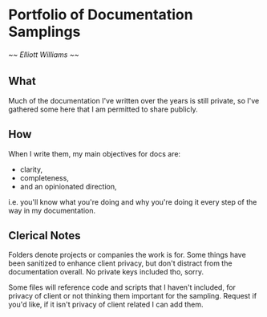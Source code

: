 # Portfolio of Documentation Samplings

###### ~~ Elliott Williams ~~

## What

Much of the documentation I've written over the years is still private, so I've gathered some here that I am permitted to share publicly.

## How

When I write them, my main objectives for docs are:

- clarity,
- completeness,
- and an opinionated direction,

i.e. you'll know what you're doing and why you're doing it every step of the way in my documentation.

## Clerical Notes

Folders denote projects or companies the work is for. Some things have been sanitized to enhance client privacy, but don't distract from the documentation overall. No private keys included tho, sorry.

Some files will reference code and scripts that I haven't included, for privacy of client or not thinking them important for the sampling. Request if you'd like, if it isn't privacy of client related I can add them.
